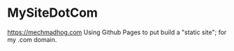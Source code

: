 # MySiteDotCom
https://mechmadhog.com
Using Github Pages to put build a "static site";
for my .com domain.
